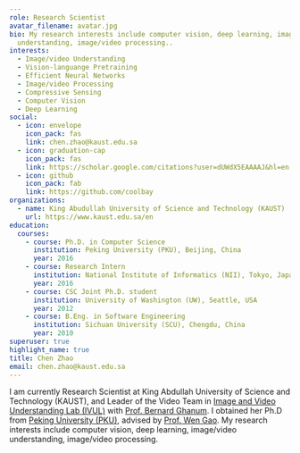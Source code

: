 ```yaml
---
role: Research Scientist
avatar_filename: avatar.jpg
bio: My research interests include computer vision, deep learning, image/video
  understanding, image/video processing..
interests:
  - Image/video Understanding
  - Vision-languange Pretraining
  - Efficient Neural Networks
  - Image/video Processing
  - Compressive Sensing
  - Computer Vision
  - Deep Learning
social:
  - icon: envelope
    icon_pack: fas
    link: chen.zhao@kaust.edu.sa
  - icon: graduation-cap
    icon_pack: fas
    link: https://scholar.google.com/citations?user=dUWdX5EAAAAJ&hl=en
  - icon: github
    icon_pack: fab
    link: https://github.com/coolbay
organizations:
  - name: King Abudullah University of Science and Technology (KAUST)
    url: https://www.kaust.edu.sa/en
education:
  courses:
    - course: Ph.D. in Computer Science
      institution: Peking University (PKU), Beijing, China
      year: 2016
    - course: Research Intern
      institution: National Institute of Informatics (NII), Tokyo, Japan
      year: 2016
    - course: CSC Joint Ph.D. student
      institution: University of Washington (UW), Seattle, USA
      year: 2012
    - course: B.Eng. in Software Engineering
      institution: Sichuan University (SCU), Chengdu, China
      year: 2010
superuser: true
highlight_name: true
title: Chen Zhao
email: chen.zhao@kaust.edu.sa
---
```

I am currently Research Scientist at King Abdullah University of Science and Technology (KAUST), and Leader of the Video Team in [Image and Video Understanding Lab (IVUL)](https://cemse.kaust.edu.sa/ivul) with [Prof. Bernard Ghanum](http://www.bernardghanem.com/). I obtained her Ph.D from [Peking University (PKU)](https://english.pku.edu.cn), advised by [Prof. Wen Gao](https://scholar.google.com/citations?user=b0vWahYAAAAJ&hl=en). My research interests include computer vision, deep learning, image/video understanding, image/video processing.